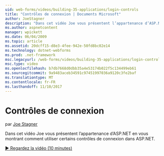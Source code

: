 ```yaml
---
uid: web-forms/videos/building-35-applications/login-controls
title: "Contrôles de connexion | Documents Microsoft"
author: JoeStagner
description: "Dans cet vidéo Joe vous présentent l’appartenance d’ASP.NET en vous montrant comment utiliser certains contrôles de connexion dans ASP.NET."
ms.author: aspnetcontent
manager: wpickett
ms.date: 06/04/2009
ms.topic: article
ms.assetid: 20dcff15-d8e3-4fee-942e-50fd8bc02e14
ms.technology: dotnet-webforms
ms.prod: .net-framework
msc.legacyurl: /web-forms/videos/building-35-applications/login-controls
msc.type: video
ms.openlocfilehash: b7db7668d0dbb35a4e53174b022f5c134499eb61
ms.sourcegitcommit: 9a9483aceb34591c97451997036a9120c3fe2baf
ms.translationtype: MT
ms.contentlocale: fr-FR
ms.lasthandoff: 11/10/2017
---
```

<a name="login-controls"></a>Contrôles de connexion
====================
par [Joe Stagner](https://github.com/JoeStagner)

Dans cet vidéo Joe vous présentent l’appartenance d’ASP.NET en vous montrant comment utiliser certains contrôles de connexion dans ASP.NET.

[&#9654; Regardez la vidéo (10 minutes)](https://channel9.msdn.com/Blogs/ASP-NET-Site-Videos/login-controls)
